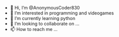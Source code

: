 - 👋 Hi, I’m @AnonymousCoder830
- 👀 I’m interested in programming and videogames
- 🌱 I’m currently learning python
- 💞️ I’m looking to collaborate on ...
- 📫 How to reach me ...

<!---
AnonymousCoder830/AnonymousCoder830 is a ✨ special ✨ repository because its `README.md` (this file) appears on your GitHub profile.
You can click the Preview link to take a look at your changes.
--->
